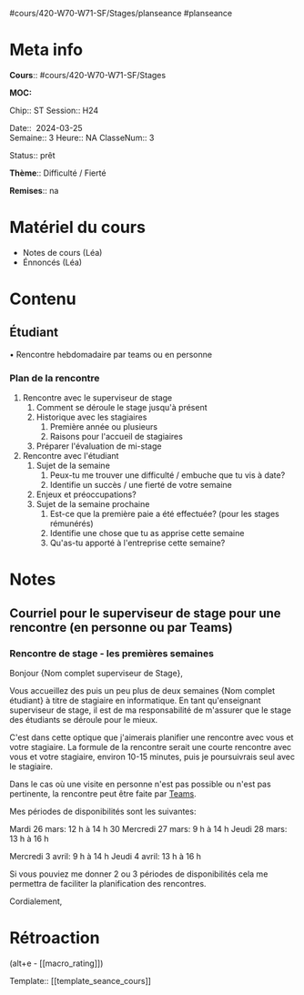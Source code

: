 #cours/420-W70-W71-SF/Stages/planseance #planseance
# Meta info

**Cours**:: #cours/420-W70-W71-SF/Stages 

**MOC:** 

Chip::  <span class="chip cours-3">ST</span> 
Session:: H24

Date::  2024-03-25  
Semaine:: 3
Heure:: <span class="chip na">NA</span>
ClasseNum:: 3

Status:: <span class="chip ready">prêt</span>

**Thème**:: Difficulté / Fierté

**Remises**:: <span class="chip na">na</span>

# Matériel du cours
* Notes de cours (Léa)
* Énnoncés (Léa)
# Contenu
## Étudiant
• Rencontre hebdomadaire par teams ou en personne
### Plan de la rencontre
1. Rencontre avec le superviseur de stage
	1. Comment se déroule le stage jusqu'à présent
	2. Historique avec les stagiaires
		1. Première année ou plusieurs
		2. Raisons pour l'accueil de stagiaires
	3. Préparer l'évaluation de mi-stage
2. Rencontre avec l'étudiant
	1. Sujet de la semaine
		1. Peux-tu me trouver une difficulté / embuche que tu vis à date?
	    2. Identifie un succès / une fierté de votre semaine
	2. Enjeux et préoccupations?
	3. Sujet de la semaine prochaine
		1. Est-ce que la première paie a été effectuée? (pour les stages rémunérés)
		2. Identifie une chose que tu as apprise cette semaine
		3. Qu'as-tu apporté à l'entreprise cette semaine?
	    
# Notes
## Courriel pour le superviseur de stage pour une rencontre (en personne ou par Teams)

### Rencontre de stage - les premières semaines

Bonjour {Nom complet superviseur de Stage},

Vous accueillez des puis un peu plus de deux semaines {Nom complet étudiant} à titre de stagiaire en informatique. En tant qu'enseignant superviseur de stage, il est de ma responsabilité de m'assurer que le stage des étudiants se déroule pour le mieux.

C'est dans cette optique que j'aimerais planifier une rencontre avec vous et votre stagiaire. La formule de la rencontre serait une courte rencontre avec vous et votre stagiaire, environ 10-15 minutes, puis je poursuivrais seul avec le stagiaire.

Dans le cas où une visite en personne n'est pas possible ou n'est pas pertinente, la rencontre peut être faite par [Teams](https://teams.microsoft.com/l/chat/0/0?users=jfdion@csfoy.ca "https://teams.microsoft.com/l/chat/0/0?users=jfdion@csfoy.ca").

Mes périodes de disponibilités sont les suivantes:

Mardi 26 mars: 12 h à 14 h 30
Mercredi 27 mars: 9 h à 14 h
Jeudi 28 mars: 13 h à 16 h

Mercredi 3 avril: 9 h à 14 h
Jeudi 4 avril: 13 h à 16 h

Si vous pouviez me donner 2 ou 3 périodes de disponibilités cela me permettra de faciliter la planification des rencontres.

Cordialement,
# Rétroaction
(alt+e - [[macro_rating]])

Template:: [[template_seance_cours]]